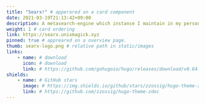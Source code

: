 ```yaml
---
title: "Searx!" # apperared on a card component
date: 2021-03-19T21:13:42+09:00
description: A metasearch-engine which instance I maintain in my personal server ^^ Try it! # apperared on a card component
weight: 1 # card ordering
link: https://searx.unixmagick.xyz
pinned: true # appreared on a overview page.
thumb: searx-logo.png # relative path in static/images
links:
    - name: # download
      icon: # download
      link: # https://github.com/gohugoio/hugo/releases/download/v0.64.1/hugo_extended_0.64.1_Windows-64bit.zip
shields:
    - name: # GitHub stars
      image: # https://img.shields.io/github/stars/zzossig/hugo-theme-zdoc?label=Star&style=social
      link: # https://github.com/zzossig/hugo-theme-zdoc
---
```

